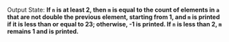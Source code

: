 Output State: **If `n` is at least 2, then `m` is equal to the count of elements in `a` that are not double the previous element, starting from 1, and `m` is printed if it is less than or equal to 23; otherwise, -1 is printed. If `n` is less than 2, `m` remains 1 and is printed.**